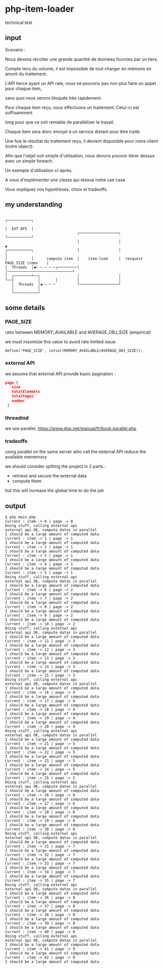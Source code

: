 # php-item-loader

technical test

## input

Scenario :

Nous devons récolter une grande quantité de données fournies par un tiers.

Compte tenu du volume, il est impossible de tout charger en mémoire en amont du traitement.

L'API tierce ayant un API rate, nous ne pouvons pas non plus faire un appel pour chaque item,

sans quoi nous serons bloqués très rapidement.

Pour chaque item reçu, nous effectuons un traitement. Celui-ci est suffisamment

long pour que ce soit rentable de paralléliser le travail.

Chaque item sera donc envoyé à un service distant pour être traité.

Une fois le résultat du traitement reçu, il devient disponible pour notre client (notre object).

Afin que l'objet soit simple d'utilisation, nous devons pouvoir itérer dessus avec un simple foreach.

Un exemple d'utilisation ci-après.

A vous d'implémenter une classe qui résous notre use case.

Vous expliquez vos hypothèses, choix et tradeoffs.

## my understanding

```monodraw                                                                               
                                                                             ┌───────────┐
                                                                             │  EXT API  │
                                 ┌──────────────────┐                        └───────────┘
                                 │                  │                              ▲      
┌───────────┐                    │                  │                              │      
│           │      compute item  │    item-load     │  resquest PAGE_SIZE items    │      
│  Threads  │◀─ ─ ─ ─ ─┌─────────│                  │──────────────────────────────┘      
│  ┌────────┴──┐                 │                  │                                     
└──┤           │       │         │                  │                                     
   │  Threads  │◀ ─ ─ ─          └──────────────────┘                                     
   │           │                                                                          
   └───────────┘                                                                          
```                                                                                       

## some details

### PAGE_SIZE

 ratio between MEMORY_AVAILABLE and AVERAGE_OBJ_SIZE (empirical)
 
 we must maximize this value to avoid rate limited issue.
 
`define('PAGE_SIZE', intval(MEMORY_AVAILABLE/AVERAGE_OBJ_SIZE));`

### external API

we assume that external API provide basic pagination  :

```json
page {
   size
   totalElements
   totalPages
   number
 }
 ```

### threadind

 we use parallel, https://www.php.net/manual/fr/book.parallel.php

### tradeoffs

  using parallel on the same server who call the external API reduce the available mememory

  we should consider spliting the project in 2 parts :

  - retrieve and secure the external data
  - compute them

 but this will increase the global time to do the job

## output

```shell
$ php main.php
Current : item -> 0 | page -> 0
Doing stuff, calling external api
external api OK, compute datas in parallel
I should be a large amount of computed data
Current : item -> 1 | page -> 1
I should be a large amount of computed data
Current : item -> 2 | page -> 1
I should be a large amount of computed data
Current : item -> 3 | page -> 1
I should be a large amount of computed data
Current : item -> 4 | page -> 1
I should be a large amount of computed data
Current : item -> 5 | page -> 1
Doing stuff, calling external api
external api OK, compute datas in parallel
I should be a large amount of computed data
Current : item -> 6 | page -> 2
I should be a large amount of computed data
Current : item -> 7 | page -> 2
I should be a large amount of computed data
Current : item -> 8 | page -> 2
I should be a large amount of computed data
Current : item -> 9 | page -> 2
I should be a large amount of computed data
Current : item -> 10 | page -> 2
Doing stuff, calling external api
external api OK, compute datas in parallel
I should be a large amount of computed data
Current : item -> 11 | page -> 3
I should be a large amount of computed data
Current : item -> 12 | page -> 3
I should be a large amount of computed data
Current : item -> 13 | page -> 3
I should be a large amount of computed data
Current : item -> 14 | page -> 3
I should be a large amount of computed data
Current : item -> 15 | page -> 3
Doing stuff, calling external api
external api OK, compute datas in parallel
I should be a large amount of computed data
Current : item -> 16 | page -> 4
I should be a large amount of computed data
Current : item -> 17 | page -> 4
I should be a large amount of computed data
Current : item -> 18 | page -> 4
I should be a large amount of computed data
Current : item -> 19 | page -> 4
I should be a large amount of computed data
Current : item -> 20 | page -> 4
Doing stuff, calling external api
external api OK, compute datas in parallel
I should be a large amount of computed data
Current : item -> 21 | page -> 5
I should be a large amount of computed data
Current : item -> 22 | page -> 5
I should be a large amount of computed data
Current : item -> 23 | page -> 5
I should be a large amount of computed data
Current : item -> 24 | page -> 5
I should be a large amount of computed data
Current : item -> 25 | page -> 5
Doing stuff, calling external api
external api OK, compute datas in parallel
I should be a large amount of computed data
Current : item -> 26 | page -> 6
I should be a large amount of computed data
Current : item -> 27 | page -> 6
I should be a large amount of computed data
Current : item -> 28 | page -> 6
I should be a large amount of computed data
Current : item -> 29 | page -> 6
I should be a large amount of computed data
Current : item -> 30 | page -> 6
Doing stuff, calling external api
external api OK, compute datas in parallel
I should be a large amount of computed data
Current : item -> 31 | page -> 7
I should be a large amount of computed data
Current : item -> 32 | page -> 7
I should be a large amount of computed data
Current : item -> 33 | page -> 7
I should be a large amount of computed data
Current : item -> 34 | page -> 7
I should be a large amount of computed data
Current : item -> 35 | page -> 7
Doing stuff, calling external api
external api OK, compute datas in parallel
I should be a large amount of computed data
Current : item -> 36 | page -> 8
I should be a large amount of computed data
Current : item -> 37 | page -> 8
I should be a large amount of computed data
Current : item -> 38 | page -> 8
I should be a large amount of computed data
Current : item -> 39 | page -> 8
I should be a large amount of computed data
Current : item -> 40 | page -> 8
Doing stuff, calling external api
external api OK, compute datas in parallel
I should be a large amount of computed data
Current : item -> 41 | page -> 9
I should be a large amount of computed data
Current : item -> 42 | page -> 9
I should be a large amount of computed data
```
